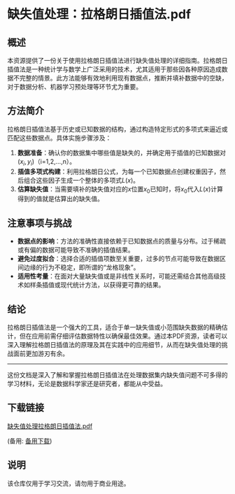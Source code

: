 # 缺失值处理：拉格朗日插值法.pdf

## 概述

本资源提供了一份关于使用拉格朗日插值法进行缺失值处理的详细指南。拉格朗日插值法是一种统计学与数学上广泛采用的技术，尤其适用于那些因各种原因造成数据不完整的情景。此方法能够有效地利用现有数据点，推断并填补数据中的空缺，对于数据分析、机器学习预处理等环节尤为重要。

## 方法简介

拉格朗日插值法基于历史或已知数据的结构，通过构造特定形式的多项式来逼近或匹配这些数据点。具体实施步骤涉及：

1. **数据准备**：确认你的数据集中哪些值是缺失的，并确定用于插值的已知数据对$(x_i, y_i)$（i=1,2,...,n）。
2. **插值多项式构建**：利用拉格朗日公式，为每一个已知数据点创建权重因子，然后组合这些因子生成一个整体的多项式$L(x)$。
3. **估算缺失值**：当需要填补的缺失值对应的$x$位置$x_0$已知时，将$x_0$代入$L(x)$计算得到的值就是估算出的缺失值。

## 注意事项与挑战

- **数据点的影响**：方法的准确性直接依赖于已知数据点的质量与分布。过于稀疏或有偏的数据可能导致不准确的插值结果。
- **避免过度拟合**：选择合适的插值项数至关重要，过多的节点可能导致在数据区间边缘的行为不稳定，即所谓的“龙格现象”。
- **适用性考量**：在面对大量缺失值或是非线性关系时，可能还需结合其他高级技术如样条插值或现代统计方法，以获得更可靠的结果。

## 结论

拉格朗日插值法是一个强大的工具，适合于单一缺失值或小范围缺失数据的精确估计，但在应用前需仔细评估数据特性以确保最佳效果。通过本PDF资源，读者可以深入理解拉格朗日插值法的原理及其在实践中的应用细节，从而在缺失值处理的挑战面前更加游刃有余。

---

这份文档是深入了解和掌握拉格朗日插值法在处理数据集内缺失值问题不可多得的学习材料，无论是数据科学家还是研究者，都能从中受益。

## 下载链接
[缺失值处理拉格朗日插值法.pdf](https://pan.quark.cn/s/9d7d2203a4de) 

(备用: [备用下载](https://pan.baidu.com/s/17_EhR_HTFVZm0p5xXZggqA?pwd=1234))

## 说明

该仓库仅用于学习交流，请勿用于商业用途。

